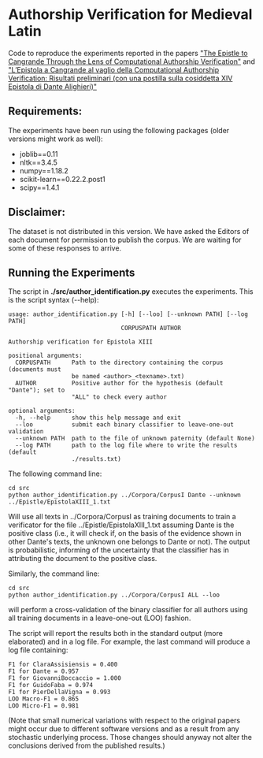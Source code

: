 # Authorship Verification for Medieval Latin 

Code to reproduce the experiments reported in the papers
["The Epistle to Cangrande Through the Lens of Computational Authorship Verification"](https://link.springer.com/chapter/10.1007/978-3-030-30754-7_15)
and 
["L’Epistola a Cangrande al vaglio della Computational Authorship Verification: Risultati preliminari (con una postilla sulla cosiddetta XIV Epistola di Dante Alighieri)"](https://www.academia.edu/42297516/L_Epistola_a_Cangrande_al_vaglio_della_Computational_Authorship_Verification_risultati_preliminari_con_una_postilla_sulla_cosiddetta_XIV_Epistola_di_Dante_Alighieri_in_Nuove_inchieste_sull_Epistola_a_Cangrande_a_c._di_A._Casadei_Pisa_Pisa_University_Press_pp._153-192)

## Requirements:
The experiments have been run using the following packages (older versions might work as well):
* joblib==0.11
* nltk==3.4.5
* numpy==1.18.2
* scikit-learn==0.22.2.post1
* scipy==1.4.1


## Disclaimer:
The dataset is not distributed in this version. We have asked the Editors of each document for permission to publish the corpus.
We are waiting for some of these responses to arrive. 

## Running the Experiments
The script in __./src/author_identification.py__ executes the experiments. This is the script syntax (--help):

```
usage: author_identification.py [-h] [--loo] [--unknown PATH] [--log PATH]
                                CORPUSPATH AUTHOR

Authorship verification for Epistola XIII

positional arguments:
  CORPUSPATH      Path to the directory containing the corpus (documents must
                  be named <author>_<texname>.txt)
  AUTHOR          Positive author for the hypothesis (default "Dante"); set to
                  "ALL" to check every author

optional arguments:
  -h, --help      show this help message and exit
  --loo           submit each binary classifier to leave-one-out validation
  --unknown PATH  path to the file of unknown paternity (default None)
  --log PATH      path to the log file where to write the results (default
                  ./results.txt)
```

The following command line:
```
cd src
python author_identification.py ../Corpora/CorpusI Dante --unknown ../Epistle/EpistolaXIII_1.txt
```

Will use all texts in ../Corpora/CorpusI as training documents to train a verificator for the 
file ../Epistle/EpistolaXIII_1.txt assuming Dante is the positive class (i.e., it will check if, on the
basis of the evidence shown in other Dante's texts, the unknown one belongs to Dante or not). 
The output is probabilistic, informing of the uncertainty that the classifier has in attributing the document
to the positive class. 

Similarly, the command line:
```
cd src
python author_identification.py ../Corpora/CorpusI ALL --loo 
```
will perform a cross-validation of the binary classifier for all authors using all training documents in a leave-one-out (LOO) fashion.

The script will report the results both in the standard output (more elaborated) and in a log file. For example, the last command will produce a log file containing:
```
F1 for ClaraAssisiensis = 0.400
F1 for Dante = 0.957
F1 for GiovanniBoccaccio = 1.000
F1 for GuidoFaba = 0.974
F1 for PierDellaVigna = 0.993
LOO Macro-F1 = 0.865
LOO Micro-F1 = 0.981
```
(Note that small numerical variations with respect to the original papers might occur due to different software versions and as a result from any stochastic underlying process. Those changes should anyway not alter the conclusions derived from the published results.)
